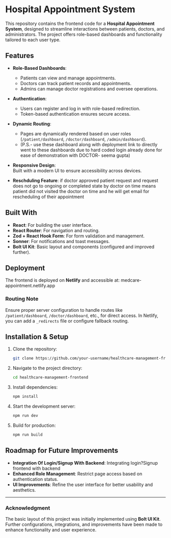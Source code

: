 # Hospital Appointment System 

This repository contains the frontend code for a **Hospital Appointment System**, designed to streamline interactions between patients, doctors, and administrators. The project offers role-based dashboards and functionality tailored to each user type.

## Features

- **Role-Based Dashboards**:  
  - Patients can view and manage appointments.  
  - Doctors can track patient records and appointments.  
  - Admins can manage doctor registrations and oversee operations.  

- **Authentication**:  
  - Users can register and log in with role-based redirection.  
  - Token-based authentication ensures secure access.  

- **Dynamic Routing**:  
  - Pages are dynamically rendered based on user roles (`/patient/dashboard`, `/doctor/dashboard`, `/admin/dashboard`).
  - (P.S.- use these dashboard along with deployment link to directly went to these dashboards due to hard coded login already done for ease of demonstration with DOCTOR- seema gupta)

- **Responsive Design**:  
  Built with a modern UI to ensure accessibility across devices.

- **Reschduling Feature**:
  if doctor approved patient request and request does not go to ongoing or completed state by doctor on time means patient did not visited the doctor on time and he will get email for rescheduling of their appointment

## Built With

- **React**: For building the user interface.  
- **React Router**: For navigation and routing.  
- **Zod + React Hook Form**: For form validation and management.  
- **Sonner**: For notifications and toast messages.  
- **Bolt UI Kit**: Basic layout and components (configured and improved further).  

## Deployment

The frontend is deployed on **Netlify** and accessible at: medcare-appointment.netlify.app



### Routing Note  
Ensure proper server configuration to handle routes like `/patient/dashboard`, `/doctor/dashboard`, etc., for direct access. In Netlify, you can add a `_redirects` file or configure fallback routing.

## Installation & Setup

1. Clone the repository:
   ```bash
   git clone https://github.com/your-username/healthcare-management-frontend.git
   ```
2. Navigate to the project directory:
   ```bash
   cd healthcare-management-frontend
   ```
3. Install dependencies:
   ```bash
   npm install
   ```
4. Start the development server:
   ```bash
   npm run dev
   ```
5. Build for production:
   ```bash
   npm run build
   ```

## Roadmap for Future Improvements

- **Integration Of Login/Signup With Backend**: Integrating login?Signup frontend with backend 
- **Enhanced Role Management**: Restrict page access based on authentication status.  
- **UI Improvements**: Refine the user interface for better usability and aesthetics.  

---

### **Acknowledgment**  
The basic layout of this project was initially implemented using **Bolt UI Kit**. Further configurations, integrations, and improvements have been made to enhance functionality and user experience.

